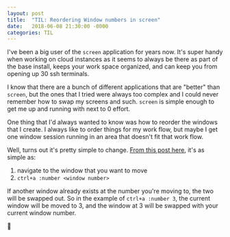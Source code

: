 ```yaml
---
layout: post
title:  "TIL: Reordering Window numbers in screen"
date:   2018-06-08 21:30:00 -0000
categories: TIL
---
```

I've been a big user of the `screen` application for years now. It's super handy when working on cloud instances as it seems to always be there as part of the base install, keeps your work space organized, and can keep you from opening up 30 ssh terminals.

I know that there are a bunch of different applications that are "better" than `screen`, but the ones that I tried were always too complex and I could never remember how to swap my screens and such. `screen` is simple enough to get me up and running with next to 0 effort.

One thing that I'd always wanted to know was how to reorder the windows that I create. I always like to order things for my work flow, but maybe I get one window session running in an area that doesn't fit that work flow.

Well, turns out it's pretty simple to change. [From this post here](https://serverfault.com/a/282279), it's as simple as:
1. navigate to the window that you want to move
2. `ctrl+a :number <window number>`

If another window already exists at the number you're moving to, the two will be swapped out. So in the example of `ctrl+a :number 3`, the current window will be moved to 3, and the window at 3 will be swapped with your current window number.

💚